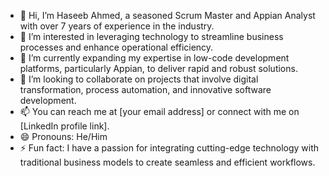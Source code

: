 - 👋 Hi, I’m Haseeb Ahmed, a seasoned Scrum Master and Appian Analyst with over 7 years of experience in the industry.
- 👀 I’m interested in leveraging technology to streamline business processes and enhance operational efficiency.
- 🌱 I’m currently expanding my expertise in low-code development platforms, particularly Appian, to deliver rapid and robust solutions.
- 💞️ I’m looking to collaborate on projects that involve digital transformation, process automation, and innovative software development.
- 📫 You can reach me at [your email address] or connect with me on [LinkedIn profile link].
- 😄 Pronouns: He/Him
- ⚡ Fun fact: I have a passion for integrating cutting-edge technology with traditional business models to create seamless and efficient workflows.
